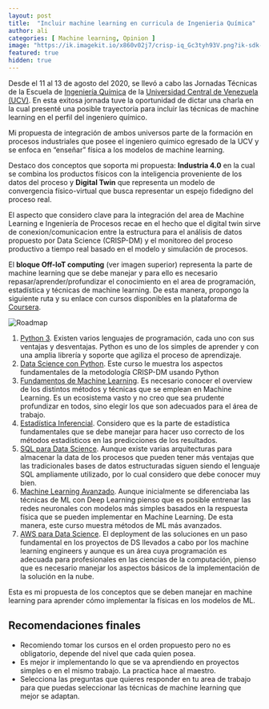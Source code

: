 ```yaml
---
layout: post
title:  "Incluir machine learning en curricula de Ingenieria Química"
author: ali
categories: [ Machine learning, Opinion ]
image: "https://ik.imagekit.io/x860v02j7/crisp-iq_Gc3tyh93V.png?ik-sdk-version=javascript-1.4.3&updatedAt=1662111843468"
featured: true
hidden: true
---
```


Desde el 11 al 13 de agosto del 2020, se llevó a cabo las Jornadas Técnicas de la Escuela de [Ingeniería Química](www.ing.ucv.ve) de la [Universidad Central de Venezuela (UCV)](www.ucv.ve). En esta exitosa jornada tuve la oportunidad de dictar una charla en la cual presenté una posible trayectoria para incluir las técnicas de machine learning en el perfil del ingeniero químico.

Mi propuesta de integración de ambos universos parte de la formación en procesos industriales que posee el ingeniero quimico egresado de la UCV y se enfoca en “enseñar” física a los modelos de machine learning.

Destaco dos conceptos que soporta mi propuesta: __Industria 4.0__ en la cual se combina los productos físicos con la inteligencia proveniente de los datos del proceso y __Digital Twin__ que representa un modelo de convergencia físico-virtual que busca representar un espejo fidedigno del proceso real.

El aspecto que considero clave para la integración del area de Machine Learning e Ingeniería de Procesos recae en el hecho que el digital twin sirve de conexion/comunicacion entre la estructura para el análisis de datos propuesto por Data Science (CRISP-DM) y el monitoreo del proceso productivo a tiempo real basado en el modelo y simulación de procesos.

El **bloque Off-IoT computing** (ver imagen superior) representa la parte de machine learning que se debe manejar y para ello es necesario repasar/aprender/profundizar el conocimiento en el area de programación, estadística y técnicas de machine learning. De esta manera, propongo la siguiente ruta y su enlace con cursos disponibles en la plataforma de [Coursera](www.coursera.org).

![Roadmap](https://ik.imagekit.io/x860v02j7/road-map-mliq_1pevzDAQX.png?ik-sdk-version=javascript-1.4.3&updatedAt=1662112214575)

1. [Python 3](https://www.coursera.org/specializations/python-3-programming?). Existen varios lenguajes de programación, cada uno con sus ventajas y desventajas. Python es uno de los simples de aprender y con una amplia librería y soporte que agiliza el proceso de aprendizaje.
2. [Data Science con Python](https://www.coursera.org/specializations/data-science-python?). Este curso le muestra los aspectos fundamentales de la metodología CRISP-DM usando Python
3. [Fundamentos de Machine Learning](https://www.coursera.org/learn/machine-learning?). Es necesario conocer el overview de los distintos métodos y técnicas que se emplean en Machine Learning. Es un ecosistema vasto y no creo que sea prudente profundizar en todos, sino elegir los que son adecuados para el área de trabajo.
4. [Estadística Inferencial](https://www.coursera.org/learn/inferential-statistics-intro?). Considero que es la parte de estadística fundamentales que se debe manejar para hacer uso correcto de los métodos estadísticos en las predicciones de los resultados.
5. [SQL para Data Science](https://www.coursera.org/specializations/learn-sql-basics-data-science?). Aunque existe varias arquitecturas para almacenar la data de los procesos que pueden tener más ventajas que las tradicionales bases de datos estructuradas siguen siendo el lenguaje SQL ampliamente utilizado, por lo cual considero que debe conocer muy bien.
6. [Machine Learning Avanzado](https://www.coursera.org/learn/advanced-learning-algorithms). Aunque inicialmente se diferenciaba las técnicas de ML con Deep Learning pienso que es posible entrenar las redes neuronales con modelos más simples basados en la respuesta física que se pueden implementar en Machine Learning. De esta manera, este curso muestra métodos de ML más avanzados.
7. [AWS para Data Science](https://www.coursera.org/learn/aws-machine-learning?). El deployment de las soluciones en un paso fundamental en los proyectos de DS llevados a cabo por los machine learning engineers y aunque es un área cuya programación es adecuada para profesionales en las ciencias de la computación, pienso que es necesario manejar los aspectos básicos de la implementación de la solución en la nube.

Esta es mi propuesta de los conceptos que se deben manejar en machine learning para aprender cómo implementar la físicas en los modelos de ML.

## Recomendaciones finales

- Recomiendo tomar los cursos en el orden propuesto pero no es obligatorio, depende del nivel que cada quien posea.
- Es mejor ir implementando lo que se va aprendiendo en proyectos simples o en el mismo trabajo. La practica hace al maestro.
- Selecciona las preguntas que quieres responder en tu area de trabajo para que puedas seleccionar las técnicas de machine learning que mejor se adaptan.

<!-- <p><iframe style="width:100%;" height="315" src="https://www.youtube.com/embed/Cniqsc9QfDo?rel=0&amp;showinfo=0" frameborder="0" allowfullscreen></iframe></p> -->